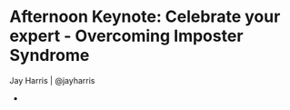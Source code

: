 # Afternoon Keynote: Celebrate your expert - Overcoming Imposter Syndrome

Jay Harris | @jayharris

  * 
